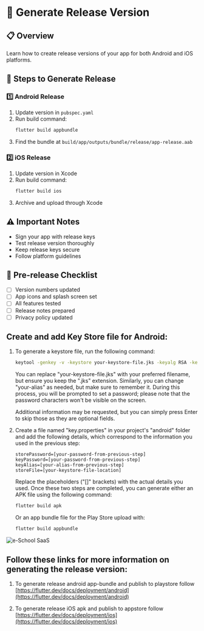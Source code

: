 # 🚀 Generate Release Version

## 📋 Overview
Learn how to create release versions of your app for both Android and iOS platforms.

## 🔄 Steps to Generate Release

### 1️⃣ Android Release
1. Update version in `pubspec.yaml`
2. Run build command:
   ```bash
   flutter build appbundle
   ```
3. Find the bundle at `build/app/outputs/bundle/release/app-release.aab`

### 2️⃣ iOS Release
1. Update version in Xcode
2. Run build command:
   ```bash
   flutter build ios
   ```
3. Archive and upload through Xcode

## ⚠️ Important Notes
- Sign your app with release keys
- Test release version thoroughly
- Keep release keys secure
- Follow platform guidelines

## 📝 Pre-release Checklist
- [ ] Version numbers updated
- [ ] App icons and splash screen set
- [ ] All features tested
- [ ] Release notes prepared
- [ ] Privacy policy updated

## Create and add Key Store file for Android:

1. To generate a keystore file, run the following command:

   ```bash
   keytool -genkey -v -keystore your-keystore-file.jks -keyalg RSA -keysize 2048 -validity 10000 -alias your-alias
   ```

   You can replace "your-keystore-file.jks" with your preferred filename, but ensure you keep the ".jks" extension. Similarly, you can change "your-alias" as needed, but make sure to remember it. During this process, you will be prompted to set a password; please note that the password characters won't be visible on the screen.

   Additional information may be requested, but you can simply press Enter to skip those as they are optional fields.

2. Create a file named "key.properties" in your project's "android" folder and add the following details, which correspond to the information you used in the previous step:

   ```
   storePassword=[your-password-from-previous-step]
   keyPassword=[your-password-from-previous-step]
   keyAlias=[your-alias-from-previous-step]
   storeFile=[your-keystore-file-location]
   ```

   Replace the placeholders ("[]" brackets) with the actual details you used. Once these two steps are completed, you can generate either an APK file using the following command:

   ```bash
   flutter build apk
   ```

   Or an app bundle file for the Play Store upload with:

   ```bash
   flutter build appbundle
   ```

![e-School SaaS](../../static/images/installation/app/generatKeyStorefile.png)

## Follow these links for more information on generating the release version:

1. To generate release android app-bundle and publish to playstore follow
   [https://flutter.dev/docs/deployment/android](https://flutter.dev/docs/deployment/android)

2. To generate release iOS apk and publish to appstore follow
   [https://flutter.dev/docs/deployment/ios](https://flutter.dev/docs/deployment/ios) 